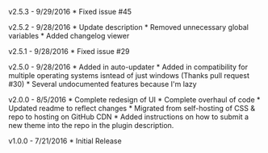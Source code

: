 v2.5.3 - 9/29/2016
    * Fixed issue #45

v2.5.2 - 9/28/2016
    * Update description
    * Removed unnecessary global variables
    * Added changelog viewer

v2.5.1 - 9/28/2016
    * Fixed issue #29

v2.5.0 - 9/28/2016
    * Added in auto-updater
    * Added in compatibility for multiple operating systems isntead of just windows (Thanks pull request #30)
    * Several undocumented features because I'm lazy
    
v2.0.0 - 8/5/2016
    * Complete redesign of UI
    * Complete overhaul of code
    * Updated readme to reflect changes
    * Migrated from self-hosting of CSS & repo to hosting on GitHub CDN
    * Added instructions on how to submit a new theme into the repo in the plugin description.
    
v1.0.0 - 7/21/2016
    * Initial Release
